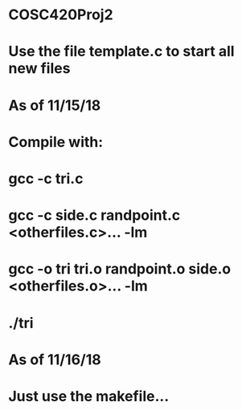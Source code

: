 # COSC420Proj2

# Use the file template.c to start all new files

# As of 11/15/18
# Compile with:
# gcc -c tri.c 
# gcc -c side.c randpoint.c <otherfiles.c>... -lm 
# gcc -o tri tri.o randpoint.o side.o <otherfiles.o>... -lm
# ./tri

# As of 11/16/18
# Just use the makefile...
